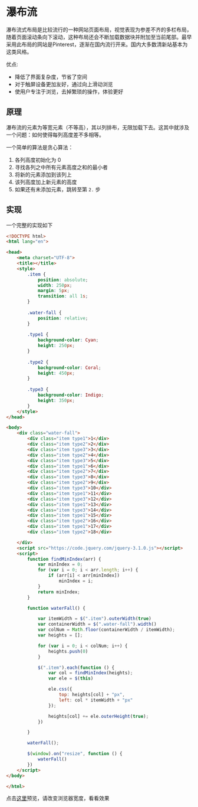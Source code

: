 # 瀑布流

瀑布流式布局是比较流行的一种网站页面布局，视觉表现为参差不齐的多栏布局，随着页面滚动条向下滚动，这种布局还会不断加载数据块并附加至当前尾部。最早采用此布局的网站是Pinterest，逐渐在国内流行开来。国内大多数清新站基本为这类风格。

优点:
- 降低了界面复杂度，节省了空间
- 对于触屏设备更加友好，通过向上滑动浏览
- 使用户专注于浏览，去掉繁琐的操作，体验更好

## 原理

瀑布流的元素为等宽元素（不等高），其以列排布，无限加载下去。这其中就涉及一个问题：如何使得每列高度差不多相等。

一个简单的算法是贪心算法：

1. 各列高度初始化为 0
2. 寻找各列之中所有元素高度之和的最小者
3. 将新的元素添加到该列上
4. 该列高度加上新元素的高度
5. 如果还有未添加元素，跳转至第 `2.` 步



## 实现

一个完整的实现如下

```html
<!DOCTYPE html>
<html lang="en">

<head>
    <meta charset="UTF-8">
    <title></title>
    <style>
        .item {
            position: absolute;
            width: 250px;
            margin: 5px;
            transition: all 1s;
        }
        
        .water-fall {
            position: relative;
        }
        
        .type1 {
            background-color: Cyan;
            height: 250px;
        }
        
        .type2 {
            background-color: Coral;
            height: 450px;
        }
        
        .type3 {
            background-color: Indigo;
            height: 350px;
        }
    </style>
</head>

<body>
    <div class="water-fall">
        <div class="item type1">1</div>
        <div class="item type2">2</div>
        <div class="item type3">3</div>
        <div class="item type2">4</div>
        <div class="item type3">5</div>
        <div class="item type1">6</div>
        <div class="item type2">7</div>
        <div class="item type3">8</div>
        <div class="item type2">9</div>
        <div class="item type3">10</div>
        <div class="item type1">11</div>
        <div class="item type3">12</div>
        <div class="item type1">13</div>
        <div class="item type3">14</div>
        <div class="item type1">15</div>
        <div class="item type2">16</div>
        <div class="item type1">17</div>
        <div class="item type2">18</div>

    </div>
    <script src="https://code.jquery.com/jquery-3.1.0.js"></script>
    <script>
        function findMinIndex(arr) {
            var minIndex = 0;
            for (var i = 0; i < arr.length; i++) {
                if (arr[i] < arr[minIndex])
                    minIndex = i;
            }
            return minIndex;
        }

        function waterFall() {

            var itemWidth = $(".item").outerWidth(true)
            var containerWidth = $(".water-fall").width()
            var colNum = Math.floor(containerWidth / itemWidth);
            var heights = [];

            for (var i = 0; i < colNum; i++) {
                heights.push(0)
            }

            $(".item").each(function () {
                var col = findMinIndex(heights);
                var ele = $(this)

                ele.css({
                    top: heights[col] + "px",
                    left: col * itemWidth + "px"
                });

                heights[col] += ele.outerHeight(true);
            })

        }

        waterFall();

        $(window).on("resize", function () {
            waterFall()
        })
    </script>
</body>

</html>
```

点击[这里](https://mafengshe.github.io/fe-demo/pubu-base.html)预览，请改变浏览器宽度，看看效果